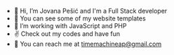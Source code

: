 - 👋 Hi, I’m Jovana Pešić and I'm a Full Stack developer
- 👀 You can see some of my website templates 
- 🌱 I’m working with JavaScript and PHP 
- ✌️ Check out my codes and have fun
- 📧 You can reach me at timemachineap@gmail.com

<!---
joannaaldebaran/joannaaldebaran is a ✨ special ✨ repository because its `README.md` (this file) appears on your GitHub profile.
You can click the Preview link to take a look at your changes.
--->
